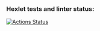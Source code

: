### Hexlet tests and linter status:
[![Actions Status](https://github.com/Olgatestonline/qa-engineer-project-84/actions/workflows/hexlet-check.yml/badge.svg)](https://github.com/Olgatestonline/qa-engineer-project-84/actions)